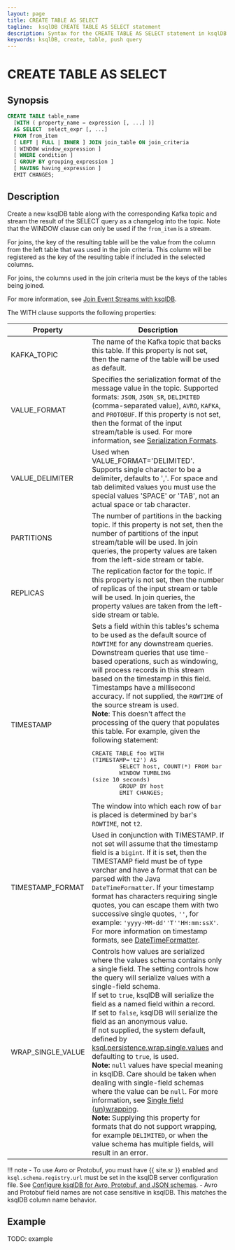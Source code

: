 ```yaml
---
layout: page
title: CREATE TABLE AS SELECT
tagline:  ksqlDB CREATE TABLE AS SELECT statement
description: Syntax for the CREATE TABLE AS SELECT statement in ksqlDB
keywords: ksqlDB, create, table, push query
---
```


CREATE TABLE AS SELECT
======================

Synopsis
--------

```sql
CREATE TABLE table_name
  [WITH ( property_name = expression [, ...] )]
  AS SELECT  select_expr [, ...]
  FROM from_item
  [ LEFT | FULL | INNER ] JOIN join_table ON join_criteria 
  [ WINDOW window_expression ]
  [ WHERE condition ]
  [ GROUP BY grouping_expression ]
  [ HAVING having_expression ]
  EMIT CHANGES;
```

Description
-----------

Create a new ksqlDB table along with the corresponding Kafka topic and
stream the result of the SELECT query as a changelog into the topic.
Note that the WINDOW clause can only be used if the `from_item` is a
stream.

For joins, the key of the resulting table will be the value from the
column from the left table that was used in the join criteria. This
column will be registered as the key of the resulting table if included
in the selected columns.

For joins, the columns used in the join criteria must be the keys of the
tables being joined.

For more information, see [Join Event Streams with ksqlDB](../joins/join-streams-and-tables.md).

The WITH clause supports the following properties:

|     Property      |                                             Description                                              |
| ----------------- | ---------------------------------------------------------------------------------------------------- |
| KAFKA_TOPIC       | The name of the Kafka topic that backs this table. If this property is not set, then the name of the table will be used as default. |
| VALUE_FORMAT      | Specifies the serialization format of the message value in the topic. Supported formats: `JSON`, `JSON_SR`, `DELIMITED` (comma-separated value), `AVRO`, `KAFKA`, and `PROTOBUF`. If this property is not set, then the format of the input stream/table is used. For more information, see [Serialization Formats](../serialization.md#serialization-formats). |
| VALUE_DELIMITER   | Used when VALUE_FORMAT='DELIMITED'. Supports single character to be a delimiter, defaults to ','. For space and tab delimited values you must use the special values 'SPACE' or 'TAB', not an actual space or tab character. |
| PARTITIONS        | The number of partitions in the backing topic. If this property is not set, then the number of partitions of the input stream/table will be used. In join queries, the property values are taken from the left-side stream or table. |
| REPLICAS          | The replication factor for the topic. If this property is not set, then the number of replicas of the input stream or table will be used. In join queries, the property values are taken from the left-side stream or table. |
| TIMESTAMP         | Sets a field within this tables's schema to be used as the default source of `ROWTIME` for any downstream queries. Downstream queries that use time-based operations, such as windowing, will process records in this stream based on the timestamp in this field. Timestamps have a millisecond accuracy. If not supplied, the `ROWTIME` of the source stream is used. <br>**Note**: This doesn't affect the processing of the query that populates this table. For example, given the following statement:<br><pre>CREATE TABLE foo WITH (TIMESTAMP='t2') AS<br>&#0009;SELECT host, COUNT(*) FROM bar<br>&#0009;WINDOW TUMBLING (size 10 seconds)<br>&#0009;GROUP BY host<br>&#0009;EMIT CHANGES;</pre>The window into which each row of `bar` is placed is determined by bar's `ROWTIME`, not `t2`. |
| TIMESTAMP_FORMAT  | Used in conjunction with TIMESTAMP. If not set will assume that the timestamp field is a `bigint`. If it is set, then the TIMESTAMP field must be of type varchar and have a format that can be parsed with the Java `DateTimeFormatter`. If your timestamp format has characters requiring single quotes, you can escape them with two successive single quotes, `''`, for example: `'yyyy-MM-dd''T''HH:mm:ssX'`. For more information on timestamp formats, see [DateTimeFormatter](https://cnfl.io/java-dtf). |
| WRAP_SINGLE_VALUE | Controls how values are serialized where the values schema contains only a single field. The setting controls how the query will serialize values with a single-field schema.<br>If set to `true`, ksqlDB will serialize the field as a named field within a record.<br>If set to `false`, ksqlDB will serialize the field as an anonymous value.<br>If not supplied, the system default, defined by [ksql.persistence.wrap.single.values](../../operate-and-deploy/installation/server-config/config-reference.md#ksqlpersistencewrapsinglevalues) and defaulting to `true`, is used.<br>**Note:** `null` values have special meaning in ksqlDB. Care should be taken when dealing with single-field schemas where the value can be `null`. For more information, see [Single field (un)wrapping](../serialization.md#single-field-unwrapping).<br>**Note:** Supplying this property for formats that do not support wrapping, for example `DELIMITED`, or when the value schema has multiple fields, will result in an error. |


!!! note
	  - To use Avro or Protobuf, you must have {{ site.sr }} enabled and
    `ksql.schema.registry.url` must be set in the ksqlDB server configuration
    file. See [Configure ksqlDB for Avro, Protobuf, and JSON schemas](../../operate-and-deploy/installation/server-config/avro-schema.md#configure-avro-and-schema-registry-for-ksql).
    - Avro and Protobuf field names are not case sensitive in ksqlDB. This matches the ksqlDB
    column name behavior.

Example
-------

TODO: example
